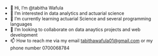 - 👋 Hi, I’m @tabitha Wafula
- 👀 I’m interested in data analytics and actuarial science
- 🌱 I’m currently learning actuarial Science and several programming languages
- 💞️ I’m looking to collaborate on data anaytics projects and web development
- 📫 How to reach me via my email tabithawafula01@gmail.com or my phone number 0700068784

<!---
tabitha-analyst/tabitha-analyst is a ✨ special ✨ repository because its `README.md` (this file) appears on your GitHub profile.
You can click the Preview link to take a look at your changes.
--->
